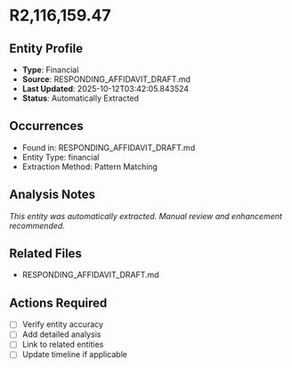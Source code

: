 # R2,116,159.47

## Entity Profile
- **Type**: Financial
- **Source**: RESPONDING_AFFIDAVIT_DRAFT.md
- **Last Updated**: 2025-10-12T03:42:05.843524
- **Status**: Automatically Extracted

## Occurrences
- Found in: RESPONDING_AFFIDAVIT_DRAFT.md
- Entity Type: financial
- Extraction Method: Pattern Matching

## Analysis Notes
*This entity was automatically extracted. Manual review and enhancement recommended.*

## Related Files
- RESPONDING_AFFIDAVIT_DRAFT.md

## Actions Required
- [ ] Verify entity accuracy
- [ ] Add detailed analysis
- [ ] Link to related entities
- [ ] Update timeline if applicable
